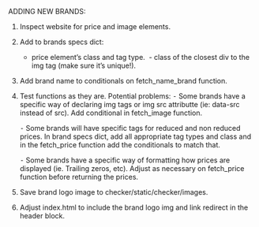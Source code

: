 ADDING NEW BRANDS:

1. Inspect website for price and image elements. 
2. Add to brands specs dict:
	-	price element’s class and tag type. 	-	 class of the closest div to the img tag (make sure it’s unique!). 
3. Add brand name to conditionals on fetch_name_brand function. 
4. Test functions as they are. Potential problems:
	⁃	Some brands have a specific way of declaring img tags or img src attributte (ie: data-src instead of src). Add conditional in fetch_image function.

	⁃	Some brands will have specific tags for reduced and non reduced prices. In brand specs dict, add all appropriate tag types and class and in the fetch_price function add the conditionals to match that.

	⁃	Some brands have a specific way of formatting how prices are displayed (ie. Trailing zeros, etc). Adjust as necessary on fetch_price function before returning the prices. 
5. Save brand logo image to checker/static/checker/images.

6. Adjust index.html to include the brand logo img and link redirect in the header block.
